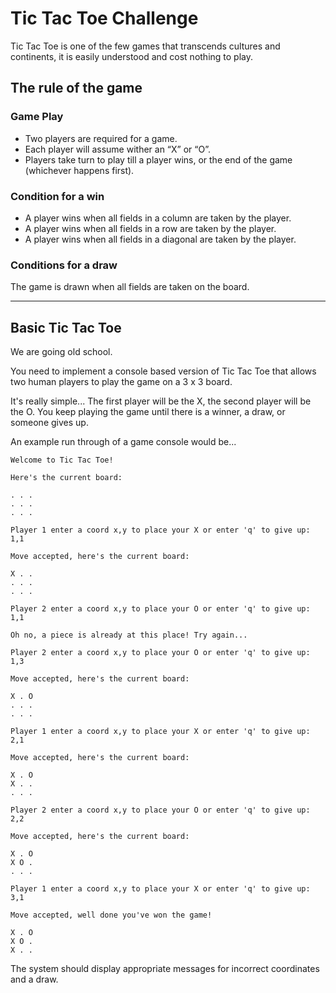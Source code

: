 # Tic Tac Toe Challenge

Tic Tac Toe is one of the few games that transcends cultures and continents, it is easily understood and cost nothing to play.

## The rule of the game

### Game Play

* Two players are required for a game.
* Each player will assume wither an “X” or “O”.
* Players take turn to play till a player wins, or the end of the game (whichever happens first).

### Condition for a win

* A player wins when all fields in a column are taken by the player.
* A player wins when all fields in a row are taken by the player.
* A player wins when all fields in a diagonal are taken by the player.

### Conditions for a draw

The game is drawn when all fields are taken on the board.  

------------------------------------------------------------------------------------------------------------

## Basic Tic Tac Toe

We are going old school. 

You need to implement a console based version of Tic Tac Toe that allows two human players to play the game on a 3 x 3 board.

It's really simple...  The first player will be the X, the second player will be the O. You keep playing the game until there is a winner, a draw, or someone gives up.

An example run through of a game console would be...

~~~
Welcome to Tic Tac Toe!

Here's the current board:

. . .
. . .
. . .

Player 1 enter a coord x,y to place your X or enter 'q' to give up: 1,1

Move accepted, here's the current board:

X . .  
. . . 
. . .

Player 2 enter a coord x,y to place your O or enter 'q' to give up: 1,1

Oh no, a piece is already at this place! Try again...

Player 2 enter a coord x,y to place your O or enter 'q' to give up: 1,3

Move accepted, here's the current board:

X . O  
. . . 
. . .

Player 1 enter a coord x,y to place your X or enter 'q' to give up: 2,1

Move accepted, here's the current board:

X . O  
X . . 
. . .

Player 2 enter a coord x,y to place your O or enter 'q' to give up: 2,2

Move accepted, here's the current board:

X . O  
X O . 
. . .

Player 1 enter a coord x,y to place your X or enter 'q' to give up: 3,1

Move accepted, well done you've won the game!  

X . O  
X O . 
X . .
~~~

The system should display appropriate messages for incorrect coordinates and a draw.
